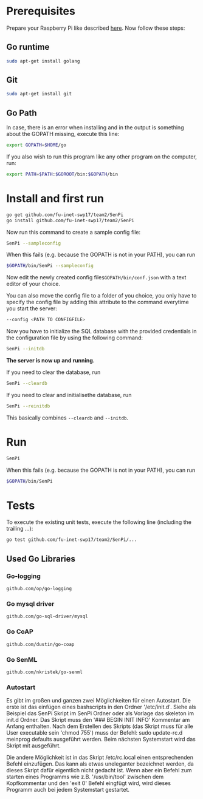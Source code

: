 # Prerequisites

Prepare your Raspberry Pi like described [here](https://github.com/RIOT-Makers/wpan-raspbian/wiki/Spice-up-Raspbian-for-the-IoT).
Now follow these steps:

## Go runtime

```sh
sudo apt-get install golang
```

## Git

```sh
sudo apt-get install git
```

## Go Path

In case, there is an error when installing and in the output is something about the GOPATH missing, execute this line:

```sh
export GOPATH=$HOME/go
```

If you also wish to run this program like any other program on the computer, run:

```sh
export PATH=$PATH:$GOROOT/bin:$GOPATH/bin
```



# Install and first run

```sh
go get github.com/fu-inet-swp17/team2/SenPi
go install github.com/fu-inet-swp17/team2/SenPi
```

Now run this command to create a sample config file:

```sh
SenPi --sampleconfig
```

When this fails (e.g. because the GOPATH is not in your PATH), you can run
```sh
$GOPATH/bin/SenPi --sampleconfig
```

Now edit the newly created config file`$GOPATH/bin/conf.json` with a text editor of your choice.

You can also move the config file to a folder of you choice, you only have to specify the config file by adding this attribute to the command everytime you start the server:
```sh
--config <PATH TO CONFIGFILE>
```

Now you have to initialize the SQL database with the provided credentials in the configuration file by using the following command:

```sh
SenPi --initdb
```

__The server is now up and running.__

If you need to clear the database, run
```sh
SenPi --cleardb
```

If you need to clear and initialisethe database, run
```sh
SenPi --reinitdb
```
This basically combines `--cleardb` and `--initdb`.

# Run

```sh
SenPi
```

When this fails (e.g. because the GOPATH is not in your PATH), you can run
```sh
$GOPATH/bin/SenPi
```

# Tests

To execute the existing unit tests, execute the following line (including the trailing ...):

```sh
go test github.com/fu-inet-swp17/team2/SenPi/...
```

## Used Go Libraries

### Go-logging

`github.com/op/go-logging`

### Go mysql driver

`github.com/go-sql-driver/mysql`

### Go CoAP

`github.com/dustin/go-coap`

### Go SenML

`github.com/nkristek/go-senml`

### Autostart
Es gibt im großen und ganzen zwei Möglichkeiten für einen Autostart. Die
erste ist das einfügen eines bashscripts in den Ordner '/etc/init.d'. Siehe
als Beispiel das SenPi Skript im SenPi Ordner oder als Vorlage das skeleton im
init.d Ordner. Das Skript muss den '### BEGIN INIT INFO' Kommentar am Anfang
enthalten. Nach dem Erstellen des Skripts (das Skript muss für alle User
executable sein 'chmod 755') muss der Befehl:
	sudo update-rc.d meinprog defaults
ausgeführt werden. Beim nächsten Systemstart wird das Skript mit ausgeführt.

Die andere Möglichkeit ist in das Skript /etc/rc.local einen entsprechenden
Befehl einzufügen. Das kann als etwas uneleganter bezeichnet werden, da dieses
Skript dafür eigentlich nicht gedacht ist. Wenn aber ein Befehl zum starten
eines Programms wie z.B. '/usr/bin/tool' zwischen dem Kopfkommentar und den
'exit 0' Befehl eingfügt wird, wird dieses Programm auch bei jedem Systemstart
gestartet.


